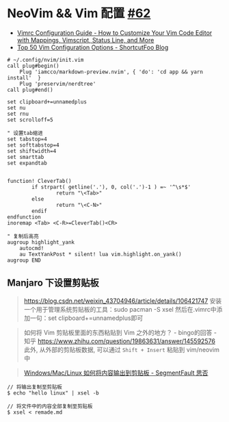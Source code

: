 # NeoVim && Vim 配置 [#62](https://github.com/vhxubo/blog/issues/62)

- [Vimrc Configuration Guide - How to Customize Your Vim Code Editor with Mappings, Vimscript, Status Line, and More](https://www.freecodecamp.org/news/vimrc-configuration-guide-customize-your-vim-editor/)
- [Top 50 Vim Configuration Options - ShortcutFoo Blog](https://www.shortcutfoo.com/blog/top-50-vim-configuration-options/)

```
# ~/.config/nvim/init.vim
call plug#begin()
    Plug 'iamcco/markdown-preview.nvim', { 'do': 'cd app && yarn install'  }
    Plug 'preservim/nerdtree'
call plug#end()

set clipboard+=unnamedplus
set nu
set rnu
set scrolloff=5

" 设置tab缩进
set tabstop=4
set softtabstop=4
set shiftwidth=4
set smarttab
set expandtab


function! CleverTab()
        if strpart( getline('.'), 0, col('.')-1 ) =~ '^\s*$'
                return "\<Tab>"
        else
                return "\<C-N>"
        endif
endfunction
inoremap <Tab> <C-R>=CleverTab()<CR>

" 复制后高亮
augroup highlight_yank
    autocmd!
    au TextYankPost * silent! lua vim.highlight.on_yank()
augroup END
```

## Manjaro 下设置剪贴板

> https://blog.csdn.net/weixin_43704946/article/details/106421747
安装一个用于管理系统剪贴板的工具：sudo pacman -S xsel
然后在.vimrc中添加一句：set clipboard+=unnamedplus即可

> 如何将 Vim 剪贴板里面的东西粘贴到 Vim 之外的地方？ - bingo的回答 - 知乎
https://www.zhihu.com/question/19863631/answer/145592576
此外, 从外部的剪贴板数据, 可以通过 `Shift + Insert` 粘贴到 vim/neovim 中

> [Windows/Mac/Linux 如何将内容输出到剪贴板 - SegmentFault 思否](https://segmentfault.com/a/1190000024579429)
```
// 将输出复制至剪贴板
$ echo "hello linux" | xsel -b

// 将文件中的内容全部复制至剪贴板
$ xsel < remade.md
```
